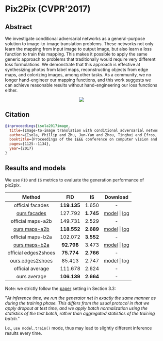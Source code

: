 # Pix2Pix (CVPR'2017)

## Abstract

<!-- [ABSTRACT] -->

We investigate conditional adversarial networks as a general-purpose solution to image-to-image translation problems. These networks not only learn the mapping from input image to output image, but also learn a loss function to train this mapping. This makes it possible to apply the same generic approach to problems that traditionally would require very different loss formulations. We demonstrate that this approach is effective at synthesizing photos from label maps, reconstructing objects from edge maps, and colorizing images, among other tasks. As a community, we no longer hand-engineer our mapping functions, and this work suggests we can achieve reasonable results without hand-engineering our loss functions either.

<!-- [IMAGE] -->
<p align="center">
  <img src="https://user-images.githubusercontent.com/12726765/144200620-8715c40b-e9eb-4f98-b8b9-cff28167655a.png" />
</p>

<!-- [PAPER_TITLE: Image-to-Image Translation with Conditional Adversarial Networks] -->
<!-- [PAPER_URL: https://arxiv.org/abs/1611.07004] -->

## Citation

<!-- [ALGORITHM] -->

```bibtex
@inproceedings{isola2017image,
  title={Image-to-image translation with conditional adversarial networks},
  author={Isola, Phillip and Zhu, Jun-Yan and Zhou, Tinghui and Efros, Alexei A},
  booktitle={Proceedings of the IEEE conference on computer vision and pattern recognition},
  pages={1125--1134},
  year={2017}
}
```

## Results and models

We use `FID` and `IS` metrics to evaluate the generation performance of pix2pix.

| Method | FID | IS  | Download |
| :----: | :-: | :-: | :------: |
| official facades | **119.135** | 1.650 | - |
| [ours facades](/configs/synthesizers/pix2pix/pix2pix_vanilla_unet_bn_1x1_80k_facades.py) | 127.792 | **1.745** | [model](https://download.openmmlab.com/mmediting/synthesizers/pix2pix/pix2pix_facades/pix2pix_vanilla_unet_bn_1x1_80k_facades_20200524-6206de67.pth) \| [log](https://download.openmmlab.com/mmediting/synthesizers/pix2pix/pix2pix_facades/pix2pix_vanilla_unet_bn_1x1_80k_facades_20200524_185039.log.json) |
| official maps-a2b | 149.731 | 2.529 | - |
| [ours maps-a2b](/configs/synthesizers/pix2pix/pix2pix_vanilla_unet_bn_a2b_1x1_219200_maps.py) | **118.552** | **2.689** | [model](https://download.openmmlab.com/mmediting/synthesizers/pix2pix/pix2pix_maps_a2b/pix2pix_vanilla_unet_bn_a2b_1x1_219200_maps_20200524-b29c4538.pth) \| [log](https://download.openmmlab.com/mmediting/synthesizers/pix2pix/pix2pix_maps_a2b/pix2pix_vanilla_unet_bn_a2b_1x1_219200_maps_20200524_191918.log.json) |
| official maps-b2a | 102.072 | **3.552** | - |
| [ours maps-b2a](/configs/synthesizers/pix2pix/pix2pix_vanilla_unet_bn_b2a_1x1_219200_maps.py) | **92.798** | 3.473 | [model](https://download.openmmlab.com/mmediting/synthesizers/pix2pix/pix2pix_maps_b2a/pix2pix_vanilla_unet_bn_b2a_1x1_219200_maps_20200524-17882ec8.pth) \| [log](https://download.openmmlab.com/mmediting/synthesizers/pix2pix/pix2pix_maps_b2a/pix2pix_vanilla_unet_bn_b2a_1x1_219200_maps_20200524_192641.log.json) |
| official edges2shoes | **75.774** | **2.766** | - |
| [ours edges2shoes](/configs/synthesizers/pix2pix/pix2pix_vanilla_unet_bn_wo_jitter_flip_1x4_186840_edges2shoes.py) | 85.413 | 2.747 | [model](https://download.openmmlab.com/mmediting/synthesizers/pix2pix/pix2pix_edges2shoes_wo_jitter_flip/pix2pix_vanilla_unet_bn_wo_jitter_flip_1x4_186840_edges2shoes_20200524-b35fa9c0.pth) \| [log](https://download.openmmlab.com/mmediting/synthesizers/pix2pix/pix2pix_edges2shoes_wo_jitter_flip/pix2pix_vanilla_unet_bn_wo_jitter_flip_1x4_186840_edges2shoes_20200524_193117.log.json) |
| official average | 111.678 | 2.624 | - |
| ours average | **106.139** | **2.664** | - |

Note: we strictly follow the [paper](http://openaccess.thecvf.com/content_cvpr_2017/papers/Isola_Image-To-Image_Translation_With_CVPR_2017_paper.pdf) setting in Section 3.3:

"*At inference time, we run the generator net in exactly
the same manner as during the training phase. This differs
from the usual protocol in that we apply dropout at test time,
and we apply batch normalization using the statistics of
the test batch, rather than aggregated statistics of the training batch.*"

i.e., `use model.train()` mode, thus may lead to slightly different inference results every time.
